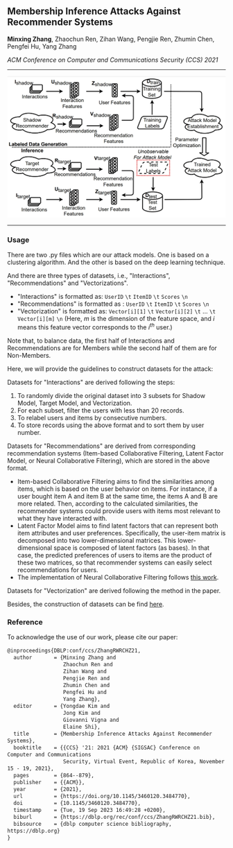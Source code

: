 ## Membership Inference Attacks Against Recommender Systems

__Minxing Zhang__, Zhaochun Ren, Zihan Wang, Pengjie Ren, Zhumin Chen, Pengfei Hu, Yang Zhang

_ACM Conference on Computer and Communications Security (CCS) 2021_

---

![Framework](attackframework.png)

---

### Usage

There are two .py files which are our attack models.
One is based on a clustering algorithm. And the other is based on the deep learning technique.

And there are three types of datasets, i.e., "Interactions", "Recommendations" and "Vectorizations".
- "Interactions" is formatted as: ``UserID`` ``\t`` ``ItemID`` ``\t`` ``Scores`` ``\n``
- "Recommendations" is formatted as : ``UserID`` ``\t`` ``ItemID`` ``\t`` ``Scores`` ``\n``
- "Vectorization" is formatted as: ``Vector[i][1]`` ``\t`` ``Vector[i][2]`` ``\t`` ... ``\t`` ``Vector[i][m]`` ``\n`` (Here, $m$ is the dimension of the feature space, and $i$ means this feature vector corresponds to the $i^{th}$ user.)

Note that, to balance data, the first half of Interactions and Recommendations are for Members while the second half of them are for Non-Members.

Here, we will provide the guidelines to construct datasets for the attack:

Datasets for "Interactions" are derived following the steps:
1. To randomly divide the original dataset into 3 subsets for Shadow Model, Target Model, and Vectorization.
2. For each subset, filter the users with less than 20 records.
3. To relabel users and items by consecutive numbers.
4. To store records using the above format and to sort them by user number.

Datasets for "Recommendations" are derived from corresponding recommendation systems (Item-based Collaborative Filtering, Latent Factor Model, or Neural Collaborative Filtering), which are stored in the above format.
- Item-based Collaborative Filtering aims to find the similarities among items, which is based on the user behavior on items. For instance, if a user bought item A and item B at the same time, the items A and B are more related. Then, according to the calculated similarities, the recommender systems could provide users with items most relevant to what they have interacted with.
- Latent Factor Model aims to find latent factors that can represent both item attributes and user preferences. Specifically, the user-item matrix is decomposed into two lower-dimensional matrices. This lower-dimensional space is composed of latent factors (as bases). In that case, the predicted preferences of users to items are the product of these two matrices, so that recommender systems can easily select recommendations for users.
- The implementation of Neural Collaborative Filtering follows [this work](https://dl.acm.org/doi/pdf/10.1145/3038912.3052569?casa_token=owaGUwOEa8wAAAAA:QAbweAuMvQdJOv0z-qtu088piamaj0tiN2TGqdRlvnRrN3uGw6H95KkPDach7eBFd8ou5Tpd9A0Y).

Datasets for "Vectorization" are derived following the method in the paper.

Besides, the construction of datasets can be find [here](https://github.com/WZH-NLP/DL-MIA-KDD-2022/blob/main/DATASET.md).

### Reference

To acknowledge the use of our work, please cite our paper:

```
@inproceedings{DBLP:conf/ccs/ZhangRWRCHZ21,
  author       = {Minxing Zhang and
                  Zhaochun Ren and
                  Zihan Wang and
                  Pengjie Ren and
                  Zhumin Chen and
                  Pengfei Hu and
                  Yang Zhang},
  editor       = {Yongdae Kim and
                  Jong Kim and
                  Giovanni Vigna and
                  Elaine Shi},
  title        = {Membership Inference Attacks Against Recommender Systems},
  booktitle    = {{CCS} '21: 2021 {ACM} {SIGSAC} Conference on Computer and Communications
                  Security, Virtual Event, Republic of Korea, November 15 - 19, 2021},
  pages        = {864--879},
  publisher    = {{ACM}},
  year         = {2021},
  url          = {https://doi.org/10.1145/3460120.3484770},
  doi          = {10.1145/3460120.3484770},
  timestamp    = {Tue, 19 Sep 2023 16:49:28 +0200},
  biburl       = {https://dblp.org/rec/conf/ccs/ZhangRWRCHZ21.bib},
  bibsource    = {dblp computer science bibliography, https://dblp.org}
}
```
